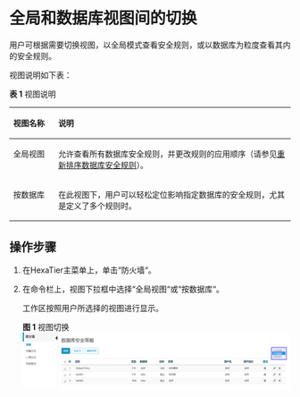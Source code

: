 # 全局和数据库视图间的切换<a name="ZH-CN_TOPIC_0111166449"></a>

用户可根据需要切换视图，以全局模式查看安全规则，或以数据库为粒度查看其内的安全规则。

视图说明如下表：

**表 1**  视图说明

<a name="zh-cn_topic_0180960235_t1648331193744cd986b22dc2f8fdba8b"></a>
<table><thead align="left"><tr id="zh-cn_topic_0180960235_r387cd02132ec4ab59873c287658b2225"><th class="cellrowborder" valign="top" width="16%" id="mcps1.2.3.1.1"><p id="zh-cn_topic_0180960235_aa0f4b9ecf1a4474b89d1ae16a6cfbaa9"><a name="zh-cn_topic_0180960235_aa0f4b9ecf1a4474b89d1ae16a6cfbaa9"></a><a name="zh-cn_topic_0180960235_aa0f4b9ecf1a4474b89d1ae16a6cfbaa9"></a>视图名称</p>
</th>
<th class="cellrowborder" valign="top" width="84%" id="mcps1.2.3.1.2"><p id="zh-cn_topic_0180960235_zh-cn_topic_0076429683_p6770225632"><a name="zh-cn_topic_0180960235_zh-cn_topic_0076429683_p6770225632"></a><a name="zh-cn_topic_0180960235_zh-cn_topic_0076429683_p6770225632"></a>说明</p>
</th>
</tr>
</thead>
<tbody><tr id="zh-cn_topic_0180960235_r655e3391e1a146c4ae2a6215a336d759"><td class="cellrowborder" valign="top" width="16%" headers="mcps1.2.3.1.1 "><p id="zh-cn_topic_0180960235_zh-cn_topic_0076429683_p47701251133"><a name="zh-cn_topic_0180960235_zh-cn_topic_0076429683_p47701251133"></a><a name="zh-cn_topic_0180960235_zh-cn_topic_0076429683_p47701251133"></a>全局视图</p>
</td>
<td class="cellrowborder" valign="top" width="84%" headers="mcps1.2.3.1.2 "><p id="zh-cn_topic_0180960235_a42ac501335c44b82b18a54391848ce74"><a name="zh-cn_topic_0180960235_a42ac501335c44b82b18a54391848ce74"></a><a name="zh-cn_topic_0180960235_a42ac501335c44b82b18a54391848ce74"></a>允许查看所有数据库安全规则，并更改规则的应用顺序（请参见<a href="重新排序数据库安全规则.md#ZH-CN_TOPIC_0111166552">重新排序数据库安全规则</a>）。</p>
</td>
</tr>
<tr id="zh-cn_topic_0180960235_rc7f121dab5a54c42bebbe32c2df62583"><td class="cellrowborder" valign="top" width="16%" headers="mcps1.2.3.1.1 "><p id="zh-cn_topic_0180960235_zh-cn_topic_0076429683_p177019251031"><a name="zh-cn_topic_0180960235_zh-cn_topic_0076429683_p177019251031"></a><a name="zh-cn_topic_0180960235_zh-cn_topic_0076429683_p177019251031"></a>按数据库</p>
</td>
<td class="cellrowborder" valign="top" width="84%" headers="mcps1.2.3.1.2 "><p id="zh-cn_topic_0180960235_zh-cn_topic_0076429683_p77713251838"><a name="zh-cn_topic_0180960235_zh-cn_topic_0076429683_p77713251838"></a><a name="zh-cn_topic_0180960235_zh-cn_topic_0076429683_p77713251838"></a>在此视图下，用户可以轻松定位影响指定数据库的安全规则，尤其是定义了多个规则时。</p>
</td>
</tr>
</tbody>
</table>

## 操作步骤<a name="zh-cn_topic_0180960235_s5e6ec9c73ef34ccf80e64ec0ca8a42e7"></a>

1.  在HexaTier主菜单上，单击“防火墙“。
2.  在命令栏上，视图下拉框中选择“全局视图“或“按数据库“。

    工作区按照用户所选择的视图进行显示。

    **图 1**  视图切换<a name="zh-cn_topic_0180960235_fig1764974475511"></a>  
    ![](figures/视图切换.png "视图切换")


